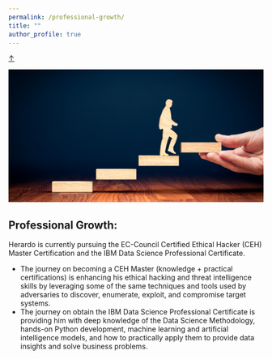 ```yaml
---
permalink: /professional-growth/
title: ""
author_profile: true
---
```

<!-- Back-to-Top -->
<a class="top-link hide" href="#">↑</a>
<a name="top"></a>

<p align="center">
  <img src="/images/development.png">  
</p>

## Professional Growth:
Herardo is currently pursuing the EC-Council Certified Ethical Hacker (CEH) Master Certification and the IBM Data Science Professional Certificate.
* The journey on becoming a CEH Master (knowledge + practical certifications) is enhancing his ethical hacking and threat intelligence skills by leveraging some of the same techniques and tools used by adversaries to discover, enumerate, exploit, and compromise target systems. 
* The journey on obtain the IBM Data Science Professional Certificate is providing him with deep knowledge of the Data Science Methodology, hands-on Python development, machine learning and artificial intelligence models, and how to practically apply them to provide data insights and solve business problems.
